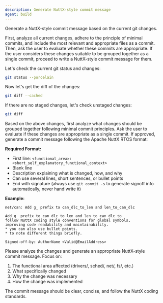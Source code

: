 ```yaml
---
description: Generate NuttX-style commit message
agent: build
---
```


Generate a NuttX-style commit message based on the current git changes.

First, analyze all current changes, adhere to the principle of minimal commits, and include the most relevant and appropriate files as a commit. Then, ask the user to evaluate whether these commits are appropriate. If the user considers these changes suitable to be grouped together as a single commit, proceed to write a NuttX-style commit message for them.

Let's check the current git status and changes:
```bash
git status --porcelain
```

Now let's get the diff of the changes:
```bash
git diff --cached
```

If there are no staged changes, let's check unstaged changes:
```bash
git diff
```

Based on the above changes, first analyze what changes should be grouped together following minimal commit principles. Ask the user to evaluate if these changes are appropriate as a single commit. If approved, generate a commit message following the Apache NuttX RTOS format:

**Required Format:**
- First line: `<functional_area>: <short_self_explanatory_functional_context>`
- Blank line
- Description explaining what is changed, how, and why
- Can use several lines, short sentences, or bullet points
- End with signature (always use `git commit -s` to generate signoff info automatically, never hand write it)

**Example:**
```
net/can: Add g_ prefix to can_dlc_to_len and len_to_can_dlc

Add g_ prefix to can_dlc_to_len and len_to_can_dlc to
follow NuttX coding style conventions for global symbols,
improving code readability and maintainability.
* you can also use bullet points.
* to note different things briefly.

Signed-off-by: AuthorName <Valid@EmailAddress>
```

Please analyze the changes and generate an appropriate NuttX-style commit message. Focus on:
1. The functional area affected (drivers/, sched/, net/, fs/, etc.)
2. What specifically changed
3. Why the change was necessary
4. How the change was implemented

The commit message should be clear, concise, and follow the NuttX coding standards.